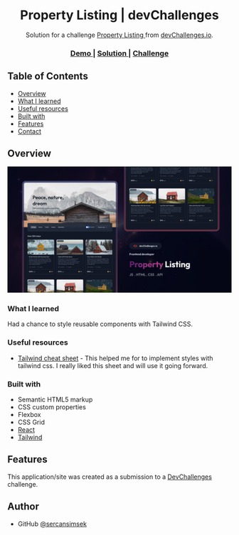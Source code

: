 
<h1 align="center">Property Listing | devChallenges</h1>

<div align="center">
   Solution for a challenge <a href="https://devchallenges.io/challenge/property-listing" target="_blank">Property Listing
</a> from <a href="http://devchallenges.io" target="_blank">devChallenges.io</a>.
</div>

<div align="center">
  <h3>
    <a href="https://sercansimsek.github.io/property-listing/">
      Demo
    </a>
    <span> | </span>
    <a href="https://github.com/sercansimsek/property-listing">
      Solution
    </a>
    <span> | </span>
    <a href="https://devchallenges.io/challenge/property-listing">
      Challenge
    </a>
  </h3>
</div>

## Table of Contents

- [Overview](#overview)
- [What I learned](#what-i-learned)
- [Useful resources](#useful-resources)
- [Built with](#built-with)
- [Features](#features)
- [Contact](#contact)

## Overview

![screenshot](./src//assets/images/thumbnail.jpg)

### What I learned

Had a chance to style reusable components with Tailwind CSS.

### Useful resources

- [Tailwind cheat sheet](https://nerdcave.com/tailwind-cheat-sheet) - This helped me for to implement styles with tailwind css. I really liked this sheet and will use it going forward.

### Built with

- Semantic HTML5 markup
- CSS custom properties
- Flexbox
- CSS Grid
- [React](https://reactjs.org/)
- [Tailwind](https://tailwindcss.com/)

## Features

This application/site was created as a submission to a [DevChallenges](https://devchallenges.io/challenges-dashboard) challenge.

## Author

- GitHub [@sercansimsek](https://{github.com/sercansimsek})
